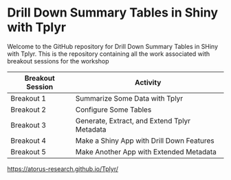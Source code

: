 # Drill Down Summary Tables in Shiny with Tplyr 

Welcome to the GitHub repository for Drill Down Summary Tables in SHiny with Tplyr. This is the repository containing all the work associated with breakout sessions for the workshop

| Breakout Session | Activity                                     |
|------------------|----------------------------------------------|
| Breakout 1       | Summarize Some Data with Tplyr               |
| Breakout 2       | Configure Some Tables                        |
| Breakout 3       | Generate, Extract, and Extend Tplyr Metadata |
| Breakout 4       | Make a Shiny App with Drill Down Features    |
| Breakout 5       | Make Another App with Extended Metadata      |

https://atorus-research.github.io/Tplyr/
